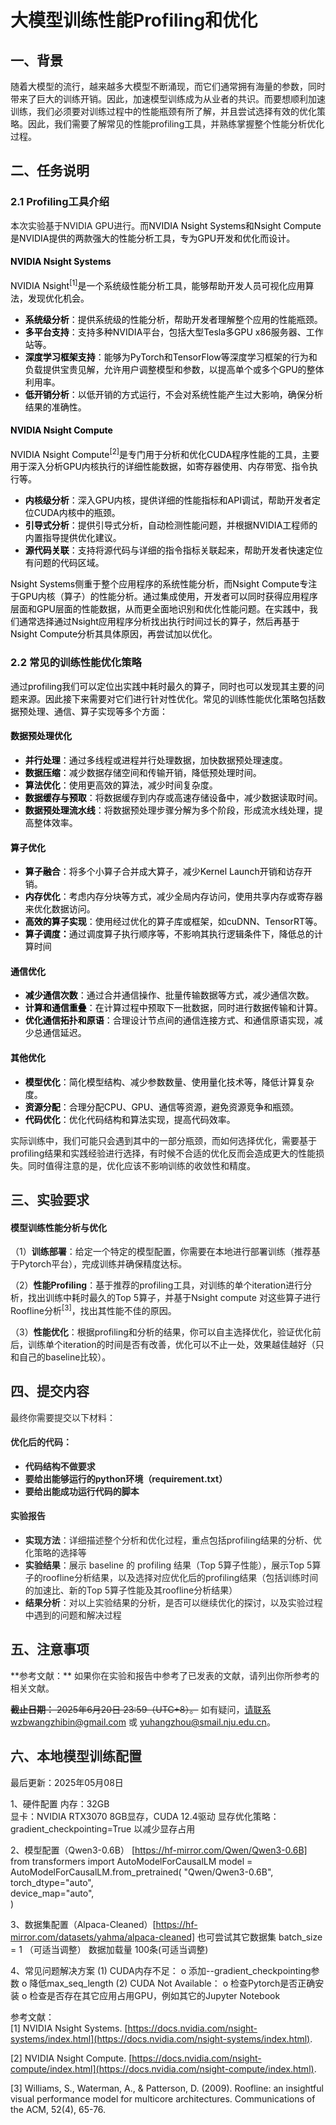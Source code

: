 <h1 id="Title">大模型训练性能Profiling和优化</h1>

<h2 id="AnC0t">一、背景</h2>
随着大模型的流行，越来越多大模型不断涌现，而它们通常拥有海量的参数，同时带来了巨大的训练开销。因此，加速模型训练成为从业者的共识。而要想顺利加速训练，我们必须要对训练过程中的性能瓶颈有所了解，并且尝试选择有效的优化策略。因此，我们需要了解常见的性能profiling工具，并熟练掌握整个性能分析优化过程。  


<h2 id="a18jq">二、任务说明</h2>
<h3 id="Bd6Ni">2.1 Profiling工具介绍</h3>
本次实验基于NVIDIA GPU进行。而<font style="color:rgb(6, 6, 7);">NVIDIA Nsight Systems和Nsight Compute是NVIDIA提供的两款强大的性能分析工具，专为GPU开发和优化而设计。</font>

<h4 id="IwR9I"><font style="color:rgb(6, 6, 7);">NVIDIA Nsight </font><font style="color:rgb(6, 6, 7);">Systems</font></h4>
<font style="color:rgb(6, 6, 7);">NVIDIA Nsight</font><sup><font style="color:rgb(6, 6, 7);">[1]</font></sup><font style="color:rgb(6, 6, 7);">是一个系统级性能分析工具，能够帮助开发人员可视化应用算法，发现优化机会。</font>

+ **<font style="color:rgb(6, 6, 7);">系统级分析</font>**<font style="color:rgb(6, 6, 7);">：提供系统级的性能分析，帮助开发者理解整个应用的性能瓶颈。</font>
+ **<font style="color:rgb(6, 6, 7);">多平台支持</font>**<font style="color:rgb(6, 6, 7);">：支持多种NVIDIA平台，包括大型Tesla多GPU x86服务器、工作站等。</font>
+ **<font style="color:rgb(6, 6, 7);">深度学习框架支持</font>**<font style="color:rgb(6, 6, 7);">：能够为PyTorch和TensorFlow等深度学习框架的行为和负载提供宝贵见解，允许用户调整模型和参数，以提高单个或多个GPU的整体利用率</font><font style="color:rgb(6, 6, 7);">。</font>
+ **<font style="color:rgb(6, 6, 7);">低开销分析</font>**<font style="color:rgb(6, 6, 7);">：以低开销的方式运行，不会对系统性能产生过大影响，确保分析结果的准确性。</font>

<h4 id="PXaFL"><font style="color:rgb(6, 6, 7);">NVIDIA Nsight Compute</font></h4>
<font style="color:rgb(6, 6, 7);">NVIDIA Nsight Compute</font><sup><font style="color:rgb(6, 6, 7);">[2]</font></sup><font style="color:rgb(6, 6, 7);">是专门用于分析和优化CUDA程序性能的工具，主要用于深入分析GPU内核执行的详细性能数据，如寄存器使用、内存带宽、指令执行等。</font>

+ **<font style="color:rgb(6, 6, 7);">内核级分析</font>**<font style="color:rgb(6, 6, 7);">：深入GPU内核，提供详细的性能指标和API调试，帮助开发者定位CUDA内核中的瓶颈。</font>
+ **<font style="color:rgb(6, 6, 7);">引导式分析</font>**<font style="color:rgb(6, 6, 7);">：提供引导式分析，自动检测性能问题，并根据NVIDIA工程师的内置指导提供优化建议。</font>
+ **<font style="color:rgb(6, 6, 7);">源代码关联</font>**<font style="color:rgb(6, 6, 7);">：支持将源代码与详细的指令指标关联起来，帮助开发者快速定位有问题的代码区域。</font>



<font style="color:rgb(6, 6, 7);">Nsight Systems侧重于整个应用程序的系统性能分析，而Nsight Compute专注于GPU内核（算子）的性能分析。通过集成使用，开发者可以同时获得应用程序层面和GPU层面的性能数据，从而更全面地识别和优化性能问题。在实践中，我们通常选择通过Nsight应用程序分析找出执行时间过长的算子，然后再基于Nsight Compute分析其具体原因，再尝试加以优化。</font>

<h3 id="QDRca">2.2 常见的训练性能优化策略</h3>
通过<font style="color:rgb(6, 6, 7);">profiling我们可以定位出实践中耗时最久的算子，同时也可以发现其主要的问题来源。因此接下来需要对它们进行针对性优化。常见的训练性能优化策略包括数据预处理、通信、算子实现等多个方面：</font>

<h4 id="cXTgH"><font style="color:rgb(6, 6, 7);">数据预处理优化</font></h4>

+ **<font style="color:rgb(6, 6, 7);">并行处理</font>**<font style="color:rgb(6, 6, 7);">：通过多线程或进程并行处理数据，加快数据预处理速度。</font>
+ **<font style="color:rgb(6, 6, 7);">数据压缩</font>**<font style="color:rgb(6, 6, 7);">：减少数据存储空间和传输开销，降低预处理时间</font><font style="color:rgb(6, 6, 7);">。</font>
+ **<font style="color:rgb(6, 6, 7);">算法优化</font>**<font style="color:rgb(6, 6, 7);">：使用更高效的算法，减少时间复杂度</font><font style="color:rgb(6, 6, 7);">。</font>
+ **<font style="color:rgb(6, 6, 7);">数据缓存与预取</font>**<font style="color:rgb(6, 6, 7);">：将数据缓存到内存或高速存储设备中，减少数据读取时间</font><font style="color:rgb(6, 6, 7);">。</font>
+ **<font style="color:rgb(6, 6, 7);">数据预处理流水线</font>**<font style="color:rgb(6, 6, 7);">：将数据预处理步骤分解为多个阶段，形成流水线处理，提高整体效率。</font>

<h4 id="e2HyG"><font style="color:rgb(6, 6, 7);">算子优化</font></h4>

+ **<font style="color:rgb(6, 6, 7);">算子融合</font>**<font style="color:rgb(6, 6, 7);">：将多个小算子合并成大算子，减少Kernel Launch开销和访存开销</font><font style="color:rgb(6, 6, 7);">。</font>
+ **<font style="color:rgb(6, 6, 7);">内存优化</font>**<font style="color:rgb(6, 6, 7);">：考虑内存分块等方式，减少全局内存访问，使用共享内存或寄存器来优化数据访问。</font>
+ **<font style="color:rgb(6, 6, 7);">高效的算子实现</font>**<font style="color:rgb(6, 6, 7);">：使用经过优化的算子库或框架，如cuDNN、TensorRT等。</font>
+ **<font style="color:rgb(6, 6, 7);">算子调度：</font>**<font style="color:rgb(6, 6, 7);">通过调度算子执行顺序等，不影响其执行逻辑条件下，降低总的计算时间</font>

<h4 id="qPGMa"><font style="color:rgb(6, 6, 7);">通信优化</font></h4>

+ **<font style="color:rgb(6, 6, 7);">减少通信次数</font>**<font style="color:rgb(6, 6, 7);">：通过合并通信操作、批量传输数据等方式，减少通信次数。</font>
+ **<font style="color:rgb(6, 6, 7);">计算和通信重叠</font>**<font style="color:rgb(6, 6, 7);">：在计算过程中预取下一批数据，同时进行数据传输和计算。</font>
+ **<font style="color:rgb(6, 6, 7);">优化通信拓扑和原语</font>**<font style="color:rgb(6, 6, 7);">：合理设计节点间的通信连接方式、和通信原语实现，减少总通信延迟。</font>

<h4 id="L80mN"><font style="color:rgb(6, 6, 7);">其他优化</font></h4>

+ **<font style="color:rgb(6, 6, 7);">模型优化</font>**<font style="color:rgb(6, 6, 7);">：简化模型结构、减少参数数量、使用量化技术等，降低计算复杂度</font><font style="color:rgb(6, 6, 7);">。</font>
+ **<font style="color:rgb(6, 6, 7);">资源分配</font>**<font style="color:rgb(6, 6, 7);">：合理分配CPU、GPU、通信等资源，避免资源竞争和瓶颈。</font>
+ **<font style="color:rgb(6, 6, 7);">代码优化</font>**<font style="color:rgb(6, 6, 7);">：优化代码结构和算法实现，提高代码效率。</font>



实际训练中，我们可能只会遇到其中的一部分瓶颈，而如何选择优化，需要基于profiling结果和实践经验进行选择，有时候不合适的优化反而会造成更大的性能损失。同时值得注意的是，优化应该不影响训练的收敛性和精度。

<h2 id="jMxTw"><font style="color:rgb(38, 38, 38);">三、实验要求</font></h2>
<h4 id="dvztr">模型训练性能分析与优化</h4>

（1）**训练部署**：给定一个特定的模型配置，你需要在本地进行部署训练（推荐基于Pytorch平台），完成训练并确保精度达标。

（2）**性能Profiling**：基于推荐的profiling工具，对训练的单个iteration进行分析，找出训练中耗时最久的Top 5算子，并基于Nsight compute 对这些算子进行Roofline分析<sup>[3]</sup>，找出其性能不佳的原因。

（3）**性能优化**：根据profiling和分析的结果，你可以自主选择优化，验证优化前后，训练单个iteration的时间是否有改善，优化可以不止一处，效果越佳越好（只和自己的baseline比较）。



<h2 id="BMx6H"><font style="color:rgb(38, 38, 38);">四、提交内容</font></h2>
<font style="color:rgb(38, 38, 38);">最终你需要提交以下材料：</font>

<h4 id="lHTrU"><font style="color:rgb(38, 38, 38);">优化后的代码：</font></h4>

+ **<font style="color:rgb(38, 38, 38);">代码结构不做要求</font>**  
+ **<font style="color:rgb(38, 38, 38);">要给出能够运行的python环境（requirement.txt）</font>**  
+ **<font style="color:rgb(38, 38, 38);">要给出能成功运行代码的脚本</font>**

<h4 id="OGgyt"><font style="color:rgb(38, 38, 38);">实验报告</font></h4>

+ **<font style="color:rgb(38, 38, 38);">实现方法</font>**<font style="color:rgb(38, 38, 38);">：详细描述整个分析和优化过程，重点包括profiling结果的分析、优化策略的选择等</font>  
+ **<font style="color:rgb(38, 38, 38);">实验结果</font>**<font style="color:rgb(38, 38, 38);">：展示 baseline 的 profiling 结果（Top 5算子性能）</font>，<font style="color:rgb(38, 38, 38);">展示Top 5算子的roofline分析结果，以及选择对应优化后的profiling结果（包括训练时间的加速比、新的Top 5算子性能及其roofline分析结果）</font>  
+ **<font style="color:rgb(38, 38, 38);">结果分析</font>**<font style="color:rgb(38, 38, 38);">：对以上实验结果的分析，是否可以继续优化的探讨，以及实验过程中遇到的问题和解决过程</font>

  
<h2 id="sec5"><font style="color:rgb(38, 38, 38);">五、注意事项</font></h2>  
**<font style="color:rgb(38, 38, 38);">参考文献：</font>**<font style="color:rgb(38, 38, 38);"> 如果你在实验和报告中参考了已发表的文献，请列出你所参考的相关文献。 </font>

~~**<font style="color:rgb(38, 38, 38);">截止日期：</font>**<font style="color:rgb(38, 38, 38);"> 2025年6月20日 23:59（UTC+8）。~~ 
如有疑问，请联系wzbwangzhibin@gmail.com 或 yuhangzhou@smail.nju.edu.cn。</font>

<h2 id="ADHXH"><font style="color:rgb(38, 38, 38);">六、本地模型训练配置</font></h2>
最后更新：2025年05月08日

1、硬件配置
内存：32GB 	
显卡：NVIDIA RTX3070	8GB显存，CUDA 12.4驱动
显存优化策略：gradient_checkpointing=True 以减少显存占用

2、模型配置（Qwen3-0.6B） [https://hf-mirror.com/Qwen/Qwen3-0.6B]
from transformers import AutoModelForCausalLM
model = AutoModelForCausalLM.from_pretrained(
    "Qwen/Qwen3-0.6B",
    torch_dtype="auto",       
    device_map="auto",        
)

3、数据集配置（Alpaca-Cleaned）[https://hf-mirror.com/datasets/yahma/alpaca-cleaned]
也可尝试其它数据集
batch_size = 1 （可适当调整） 
数据加载量 100条(可适当调整)

4、常见问题解决方案
(1)	CUDA内存不足：
o	添加--gradient_checkpointing参数
o	降低max_seq_length
(2)	CUDA Not Available：
o	检查Pytorch是否正确安装
o	检查是否存在其它应用占用GPU，例如其它的Jupyter Notebook

参考文献：  
[1] NVIDIA Nsight Systems. [https://docs.nvidia.com/nsight-systems/index.html](https://docs.nvidia.com/nsight-systems/index.html).

[2] NVIDIA Nsight Compute. [https://docs.nvidia.com/nsight-compute/index.html](https://docs.nvidia.com/nsight-compute/index.html).

[3] Williams, S., Waterman, A., & Patterson, D. (2009). Roofline: an insightful visual performance model for multicore architectures. Communications of the ACM, 52(4), 65-76.  
 

